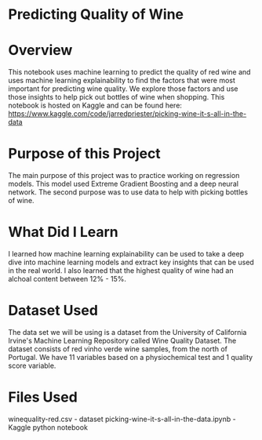 # Predicting Quality of Wine

# Overview
This notebook uses machine learning to predict the quality of red wine and uses machine learning explainability to find the factors that were most important for predicting wine quality. We explore those factors and use those insights to help pick out bottles of wine when shopping. This notebook is hosted on Kaggle and can be found here: https://www.kaggle.com/code/jarredpriester/picking-wine-it-s-all-in-the-data

# Purpose of this Project
The main purpose of this project was to practice working on regression models. This model used Extreme Gradient Boosting and a deep neural network. The second purpose was to use data to help with picking bottles of wine.

# What Did I Learn
I learned how machine learning explainability can be used to take a deep dive into machine learning models and extract key insights that can be used in the real world. I also learned that the highest quality of wine had an alchoal content between 12% - 15%.

# Dataset Used
The data set we will be using is a dataset from the University of California Irvine's Machine Learning Repository called Wine Quality Dataset. The dataset consists of red vinho verde wine samples, from the north of Portugal. We have 11 variables based on a physiochemical test and 1 quality score variable.

# Files Used
winequality-red.csv - dataset
picking-wine-it-s-all-in-the-data.ipynb - Kaggle python notebook
